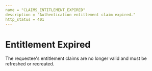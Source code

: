 ```yaml
---
name = "CLAIMS_ENTITLEMENT_EXPIRED"
description = "Authentication entitlement claim expired."
http_status = 401
---
```


# Entitlement Expired

The requestee's entitlement claims are no longer valid and must be refreshed or recreated.
